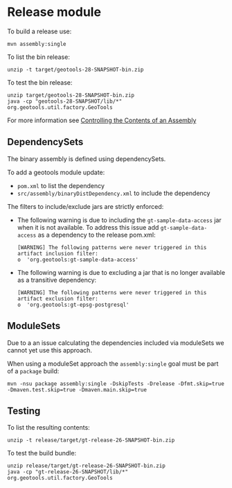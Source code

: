 # Release module

To build a release use:

```
mvn assembly:single
```

To list the bin release:

```
unzip -t target/geotools-28-SNAPSHOT-bin.zip
```

To test the bin release:

```
unzip target/geotools-28-SNAPSHOT-bin.zip
java -cp "geotools-28-SNAPSHOT/lib/*" org.geotools.util.factory.GeoTools
```

For more information see [Controlling the Contents of an Assembly](https://books.sonatype.com/mvnref-book/reference/assemblies-sect-controlling-contents.html)

## DependencySets

The binary assembly is defined using dependencySets.

To add a geotools module update:

* `pom.xml` to list the dependency
* `src/assembly/binaryDistDependency.xml` to include the dependency

The filters to include/exclude jars are strictly enforced:

* The following warning is due to including the ``gt-sample-data-access`` jar when it is not available. To address this issue add ``gt-sample-data-access`` as a dependency to the release pom.xml:

  ```
  [WARNING] The following patterns were never triggered in this artifact inclusion filter:
  o  'org.geotools:gt-sample-data-access'
  ```

* The following warning is due to excluding a jar that is no longer available as a transitive dependency:
  
  ```
  [WARNING] The following patterns were never triggered in this artifact exclusion filter:
  o  'org.geotools:gt-epsg-postgresql'
  ```

## ModuleSets

Due to a an issue calculating the dependencies included via moduleSets we cannot yet use this approach.

When using a moduleSet approach the `assembly:single` goal must be part of a `package` build:

```
mvn -nsu package assembly:single -DskipTests -Drelease -Dfmt.skip=true -Dmaven.test.skip=true -Dmaven.main.skip=true
```

## Testing

To list the resulting contents:

```
unzip -t release/target/gt-release-26-SNAPSHOT-bin.zip 
```

To test the build bundle:

```
unzip release/target/gt-release-26-SNAPSHOT-bin.zip
java -cp "gt-release-26-SNAPSHOT/lib/*" org.geotools.util.factory.GeoTools
```